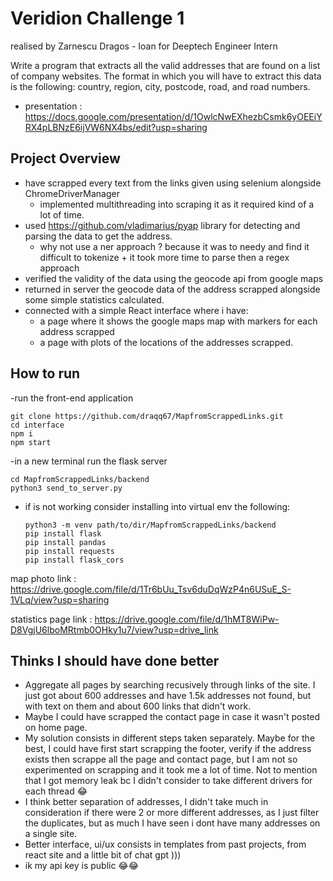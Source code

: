 # Veridion Challenge 1
realised by Zarnescu Dragos - Ioan for Deeptech Engineer Intern

Write a program that extracts all the valid addresses that are found on a list of company websites. The format in which you will have to extract this data is the following: country, region, city, postcode, road, and road numbers. 
- presentation : https://docs.google.com/presentation/d/1OwlcNwEXhezbCsmk6yOEEiYRX4pLBNzE6ijVW6NX4bs/edit?usp=sharing
## Project Overview
- have scrapped every text from the links given using selenium alongside ChromeDriverManager
    - implemented multithreading into scraping it as it required kind of a lot of time.
- used https://github.com/vladimarius/pyap library for detecting and parsing the data to get the address.
  - why not use a ner approach ? because it was to needy and find it difficult to tokenize + it took more time to parse then a regex approach
- verified the validity of the data using the geocode api from google maps
- returned in server the geocode data of the address scrapped alongside some simple statistics calculated.
- connected with a simple React interface where i have:
  - a page where it shows the google maps map with markers for each address scrapped
  - a page with plots of the locations of the addresses scrapped.
## How to run
-run the front-end application
```
git clone https://github.com/draqq67/MapfromScrappedLinks.git
cd interface
npm i 
npm start
```
-in a new terminal run the flask server
```
cd MapfromScrappedLinks/backend
python3 send_to_server.py
```
- if is not working consider installing into virtual env the following:
  ```
  python3 -m venv path/to/dir/MapfromScrappedLinks/backend
  pip install flask
  pip install pandas
  pip install requests
  pip install flask_cors
  ```
map photo link : https://drive.google.com/file/d/1Tr6bUu_Tsv6duDqWzP4n6USuE_S-1VLq/view?usp=sharing 

statistics page link : https://drive.google.com/file/d/1hMT8WiPw-D8VgjU6lboMRtmb0OHky1u7/view?usp=drive_link

## Thinks I should have done better
- Aggregate all pages by searching recusively through links of the site. I just got about 600 addresses and have 1.5k addresses not found, but with text on them and about 600 links that didn't work.
- Maybe I could have scrapped the contact page in case it wasn't posted on home page.
- My solution consists in different steps taken separately. Maybe for the best, I could have first start scrapping the footer, verify if the address exists then scrappe all the page and contact page, but I am not so experimented on scrapping and it took me a lot of time. Not to mention that I got memory leak bc I didn't consider to take different drivers for each thread 😂
- I think better separation of addresses, I didn't take much in consideration if there were 2 or more different addresses, as I just filter the duplicates, but as much I have seen i dont have many addresses on a single site.
- Better interface, ui/ux consists in templates from past projects, from react site and a little bit of chat gpt )))
- ik my api key is public 😂😂
